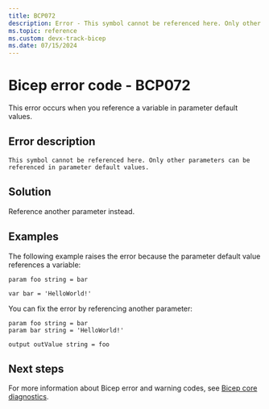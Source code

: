 ```yaml
---
title: BCP072
description: Error - This symbol cannot be referenced here. Only other parameters can be referenced in parameter default values.
ms.topic: reference
ms.custom: devx-track-bicep
ms.date: 07/15/2024
---
```


# Bicep error code - BCP072

This error occurs when you reference a variable in parameter default values.

## Error description

`This symbol cannot be referenced here. Only other parameters can be referenced in parameter default values.`

## Solution

Reference another parameter instead.  

## Examples

The following example raises the error because the parameter default value references a variable:

```bicep
param foo string = bar

var bar = 'HelloWorld!'
```

You can fix the error by referencing another parameter:

```bicep
param foo string = bar
param bar string = 'HelloWorld!'

output outValue string = foo
```

## Next steps

For more information about Bicep error and warning codes, see [Bicep core diagnostics](../bicep-core-diagnostics.md).